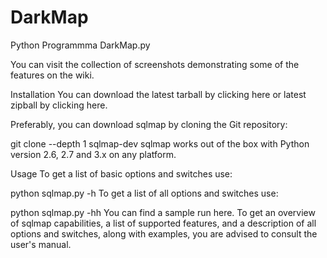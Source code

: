 # DarkMap
Python Programmma DarkMap.py


You can visit the collection of screenshots demonstrating some of the features on the wiki.

Installation
You can download the latest tarball by clicking here or latest zipball by clicking here.

Preferably, you can download sqlmap by cloning the Git repository:

git clone --depth 1  sqlmap-dev
sqlmap works out of the box with Python version 2.6, 2.7 and 3.x on any platform.

Usage
To get a list of basic options and switches use:

python sqlmap.py -h
To get a list of all options and switches use:

python sqlmap.py -hh
You can find a sample run here. To get an overview of sqlmap capabilities, a list of supported features, and a description of all options and switches, along with examples, you are advised to consult the user's manual.
